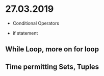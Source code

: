 # 27.03.2019

* Conditional Operators

* if statement

## While Loop, more on for loop

## Time permitting Sets, Tuples


